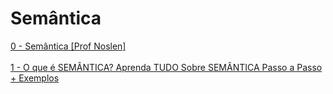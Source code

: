 <h1>Semântica</h1>

<a href="https://www.youtube.com/watch?v=dfkvdIGqZvs" target="_blank">0 - Semântica [Prof Noslen]</a> <br><br>
<a href="https://www.youtube.com/watch?v=P5DTDKxMCp0" target="_blank">1 - O que é SEMÂNTICA? Aprenda TUDO Sobre SEMÂNTICA Passo a Passo + Exemplos</a> <br><br>
